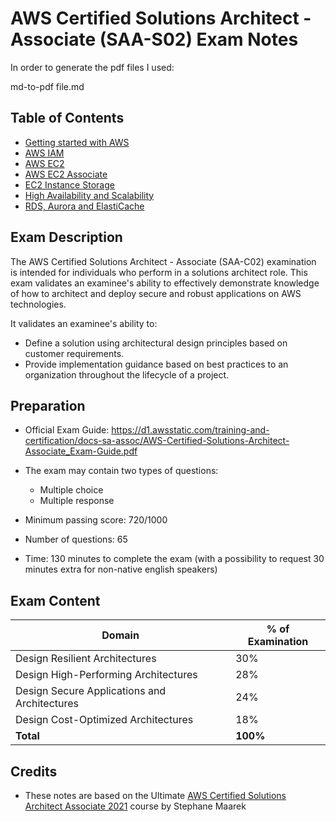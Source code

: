 # AWS Certified Solutions Architect - Associate (SAA-S02) Exam Notes

In order to generate the pdf files I used:

md-to-pdf file.md

## Table of Contents

- [Getting started with AWS](00_getting_started_with_aws.md)
- [AWS IAM](01_iam.md)
- [AWS EC2](02_ec2.md)
- [AWS EC2 Associate](03_ec2_associate.md)
- [EC2 Instance Storage](04_ec2_instance_storage.md)
- [High Availability and Scalability](05_high_availability_and_scalability.md)
- [RDS, Aurora and ElastiCache](06_rds_aurora_and_elasticache.md)

## Exam Description

The AWS Certified Solutions Architect - Associate (SAA-C02) examination is intended for individuals who perform in a solutions architect role. This exam validates an examinee's ability to effectively demonstrate knowledge of how to architect and deploy secure and robust applications on AWS technologies.

It validates an examinee's ability to:
- Define a solution using architectural design principles based on customer requirements.
- Provide implementation guidance based on best practices to an organization throughout the lifecycle of a project.

## Preparation

- Official Exam Guide: https://d1.awsstatic.com/training-and-certification/docs-sa-assoc/AWS-Certified-Solutions-Architect-Associate_Exam-Guide.pdf

- The exam may contain two types of questions:
    - Multiple choice
    - Multiple response

- Minimum passing score: 720/1000
- Number of questions: 65
- Time: 130 minutes to complete the exam (with a possibility to request 30 minutes extra for non-native english speakers)

## Exam Content

| **Domain**                                   | **% of Examination** |
|----------------------------------------------|----------------------|
| Design Resilient Architectures               | 30%                  |
| Design High-Performing Architectures         | 28%                  |
| Design Secure Applications and Architectures | 24%                  |
| Design Cost-Optimized Architectures          | 18%                  |
| **Total**                                    | **100%**             |

## Credits

- These notes are based on the Ultimate [AWS Certified Solutions Architect Associate 2021](https://www.udemy.com/course/aws-certified-solutions-architect-associate-saa-c02/) course by Stephane Maarek